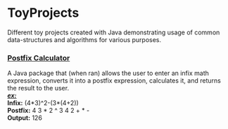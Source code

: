 # ToyProjects
Different toy projects created with Java demonstrating usage of common data-structures and algorithms for various purposes.

<a href="https://github.com/j4mesli/ToyProjects/tree/main/Postfix%20Calculator"><h3>Postfix Calculator</h3></a>
A Java package that (when ran) allows the user to enter an infix math expression, converts it into a postfix expression, calculates it, and returns the result to the user.<br>
<strong><em><u>ex:</u></em> <br>Infix:</strong> (4\*3)^2-(3\*(4+2))<br><strong>Postfix:</strong> 4 3 * 2 ^ 3 4 2 + * -<br><strong>Output:</strong> 126
